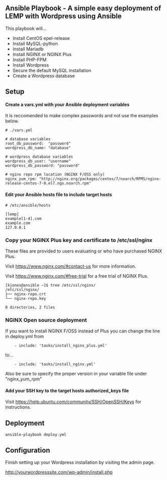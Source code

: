 ## Ansible Playbook - A simple easy deployment of LEMP with Wordpress using Ansible

This playbook will...
- Install CentOS epel-release
- Install MySQL-python
- Install Mariadb
- Install NGINX or NGINX Plus
- Install PHP-FPM
- Install Wordpress
- Secure the default MySQL installation
- Create a Wordpress database

## Setup

#### Create a vars.yml with your Ansible deployment variables

It is reccomended to make complex passwords and not use the examples below.

```
# ./vars.yml 

# database variables
root_db_password:  "password"
wordpress_db_name: "database"

# wordpress database variables
wordpress_db_user: "username"
wordpress_db_password: "password"

# nginx repo rpm location (NGINX F/OSS only)
nginx_yum_rpm: "http://nginx.org/packages/centos/7/noarch/RPMS/nginx-release-centos-7-0.el7.ngx.noarch.rpm"
```

#### Edit your Ansible hosts file to include target hosts

```
# /etc/ansible/hosts

[lemp]
example[1-4].com
example.com
127.0.0.1
```

### Copy your NGINX Plus key and certificate to /etc/ssl/nginx

These files are provided to users evaluating or who have purchased NGINX Plus.

Visit https://www.nginx.com/#contact-us for more information.

Visit https://www.nginx.com/#free-trial for a free trial of NGINX Plus.

```
[kjones@ansible ~]$ tree /etc/ssl/nginx/
/etc/ssl/nginx/
├── nginx-repo.crt
└── nginx-repo.key

0 directories, 2 files
```

### NGINX Open source deployment

If you want to install NGINX F/OSS instead of Plus you can change the line in deploy.yml from

```
    - include: 'tasks/install_nginx_plus.yml'
```
to...

```
    - include: 'tasks/install_nginx.yml'
```

Also be sure to specify the proper version in your variable file under "nginx_yum_rpm"

#### Add your SSH key to the target hosts authorized_keys file

Visit https://help.ubuntu.com/community/SSH/OpenSSH/Keys for instructions.

## Deployment

```
ansible-playbook deploy.yml
```

## Configuration

Finish setting up your Wordpress installation by visiting the admin page.

http://yourwordpresssite.com/wp-admin/install.php

